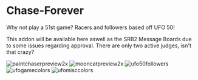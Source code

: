# Chase-Forever
Why not play a 51st game? Racers and followers based off UFO 50!

This addon will be available here aswell as the SRB2 Message Boards due to some issues regarding approval. There are only two active judges, isn't that crazy?

![paintchaserpreview2x](https://github.com/user-attachments/assets/15e2e87f-c692-472d-b807-c321ef64fb4d)
![mooncatpreview2x](https://github.com/user-attachments/assets/c2bfdc75-a775-45fe-8e94-4b897449d62d)
![ufo50followers](https://github.com/user-attachments/assets/fb20874a-20c2-4766-9f74-85826cbaa433)
![ufogamecolors](https://github.com/user-attachments/assets/50e09077-dbbf-4b29-8f2a-b5a50e8fe068)
![ufomisccolors](https://github.com/user-attachments/assets/2e9d48ea-c0f1-438c-a300-c6fb4604fdbd)
